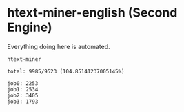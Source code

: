 # htext-miner-english (Second Engine)

Everything doing here is automated.

```
htext-miner

total: 9985/9523 (104.85141237005145%)

job0: 2253
job1: 2534
job2: 3405
job3: 1793
```